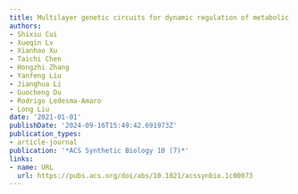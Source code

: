 ```yaml
---
title: Multilayer genetic circuits for dynamic regulation of metabolic pathways
authors:
- Shixiu Cui
- Xueqin Lv
- Xianhao Xu
- Taichi Chen
- Hongzhi Zhang
- Yanfeng Liu
- Jianghua Li
- Guocheng Du
- Rodrigo Ledesma-Amaro
- Long Liu
date: '2021-01-01'
publishDate: '2024-09-16T15:49:42.691973Z'
publication_types:
- article-journal
publication: '*ACS Synthetic Biology 10 (7)*'
links:
- name: URL
  url: https://pubs.acs.org/doi/abs/10.1021/acssynbio.1c00073
---
```

